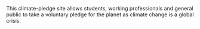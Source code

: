 This climate-pledge site allows students, working professionals and general public to take a voluntary pledge for the planet as climate change is a global crisis.
